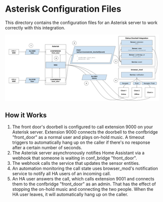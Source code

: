 # Asterisk Configuration Files

This directory contains the configuration files for an Asterisk server to work correctly with this integration.

<img src="../images/integration-details.svg" />

## How it Works
1. The front door's doorbell is configured to call extension 9000 on your Asterisk server. Extension 9000 connects the doorbell to the confbridge "front_door" as a normal user and plays on-hold music.  A timeout triggers to automatically hang up on the caller if there's no response after a certain number of seconds.
1. The Asterisk server asynchronously notifies Home Assistant via a webhook that someone is waiting in conf_bridge "front_door".
1. The webhook calls the service that updates the sensor entities.
1. An automation monitoring the call state uses browser_mod's notification service to notify all HA users of an incoming call.
1. An HA user answers the call, which calls extension 9001 and connects them to the confbridge "front_door" as an admin.  That has the effect of stopping the on-hold music and connecting the two people.  When the HA user leaves, it will automatically hang up on the caller.

